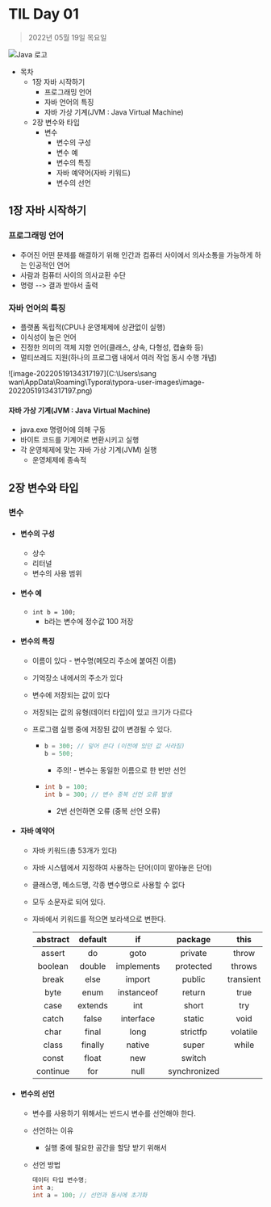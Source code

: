 # TIL Day 01

> 2022년 05월 19일 목요일



![Java 로고](http://www.ddaily.co.kr/data/photos/cdn/20170935/art_1504231904.jpg)



- 목차
  - 1장 자바 시작하기
    - 프로그래밍 언어
    - 자바 언어의 특징
    - 자바 가상 기계(JVM : Java Virtual Machine)
  - 2장 변수와 타입
    - 변수
      - 변수의 구성
      - 변수 예
      - 변수의 특징
      - 자바 예약어(자바 키워드)
      - 변수의 선언





## 1장 자바 시작하기



### 프로그래밍 언어

- 주어진 어떤 문제를 해결하기 위해 인간과 컴퓨터 사이에서 의사소통을 가능하게 하는 인공적인 언어
- 사람과 컴퓨터 사이의 의사교환 수단 
- 명령 --> 결과 받아서 출력



### 자바 언어의 특징

- 플랫폼 독립적(CPU나 운영체제에 상관없이 실행)
- 이식성이 높은 언어
- 진정한 의미의 객체 지향 언어(클래스, 상속, 다형성, 캡슐화 등)
- 멀티쓰레드 지원(하나의 프로그램 내에서 여러 작업 동시 수행 개념)





![image-20220519134317197](C:\Users\sang wan\AppData\Roaming\Typora\typora-user-images\image-20220519134317197.png)



#### 자바 가상 기계(JVM : Java Virtual Machine)

- java.exe 명령어에 의해 구동
- 바이트 코드를 기계어로 변환시키고 실행
- 각 운영체제에 맞는 자바 가상 기계(JVM) 실행
  - 운영체제에 종속적





## 2장 변수와 타입



### 변수



- #### 변수의 구성

  - 상수
  - 리터널
  - 변수의 사용 범위




- #### 변수 예

  - `int b = 100;`
    - b라는 변수에 정수값 100 저장




- #### 변수의 특징

  - 이름이 있다 - 변수명(메모리 주소에 붙여진 이름)

  - 기억장소 내에서의 주소가 있다

  - 변수에 저장되는 값이 있다

  - 저장되는 값의 유형(데이터 타입)이 있고 크기가 다르다

  - 프로그램 실행 중에 저장된 값이 변경될 수 있다.

    - ```java
      b = 300; // 덮어 쓴다 (이전에 있던 값 사라짐)
      b = 500;
      ```

      - 주의! - 변수는 동일한 이름으로 한 번만 선언

    - ```java
      int b = 100;
      int b = 300; // 변수 중복 선언 오류 발생
      ```

      - 2번 선언하면 오류 (중복 선언 오류)




- #### 자바 예약어

  - 자바 키워드(총 53개가 있다)

  - 자바 시스템에서 지정하여 사용하는 단어(이미 맡아놓은 단어)

  - 클래스명, 메소드명, 각종 변수명으로 사용할 수 없다

  - 모두 소문자로 되어 있다.

  - 자바에서 키워드를 적으면 보라색으로 변한다.

    | abstract | default |     if     |   package    |   this    |
    | :------: | :-----: | :--------: | :----------: | :-------: |
    |  assert  |   do    |    goto    |   private    |   throw   |
    | boolean  | double  | implements |  protected   |  throws   |
    |  break   |  else   |   import   |    public    | transient |
    |   byte   |  enum   | instanceof |    return    |   true    |
    |   case   | extends |    int     |    short     |    try    |
    |  catch   |  false  | interface  |    static    |   void    |
    |   char   |  final  |    long    |   strictfp   | volatile  |
    |  class   | finally |   native   |    super     |   while   |
    |  const   |  float  |    new     |    switch    |           |
    | continue |   for   |    null    | synchronized |           |

    

- #### 변수의 선언

  - 변수를 사용하기 위해서는 반드시 변수를 선언해야 한다.

  - 선언하는 이유

    - 실행 중에 필요한 공간을 할당 받기 위해서

  - 선언 방법

    ```java
    데이터 타입 변수명;
    int a;
    int a = 100; // 선언과 동시에 초기화
    ```

